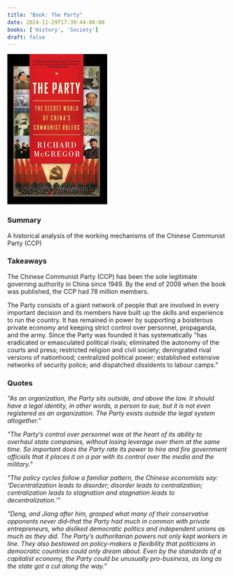 ```yaml
---
title: "Book: The Party"
date: 2024-11-29T17:39:44-08:00
books: ['History', 'Society']
draft: false
---
```


![The Party](img/book_cover_the_party.jpg)

### Summary

A historical analysis of the working mechanisms of the Chinese Communist Party (CCP)

### Takeaways

The Chinese Communist Party (CCP) has been the sole legitimate governing authority in China since 1949. By the end of 2009 when the book was published, the CCP had 78 million members.

The Party consists of a giant network of people that are involved in every important decision and its members have built up the skills and experience to run the country. It has remained in power by supporting a boisterous private economy and keeping strict control over personnel, propaganda, and the army. Since the Party was founded it has systematically "has eradicated or emasculated political rivals; eliminated the autonomy of the courts and press; restricted religion and civil society; deningrated rival versions of nationhood; centralized political power; established extensive networks of security police; and dispatched dissidents to labour camps."

### Quotes

*"As an organization, the Party sits outside, and above the law. It should have a legal identity, in other words, a person to sue, but it is not even registered as an organization. The Party exists outside the legal system altogether."*

*"The Party’s control over personnel was at the heart of its ability to overhaul state companies, without losing leverage over them at the same time. So important does the Party rate its power to hire and fire government officials that it places it on a par with its control over the media and the military."*

*"The policy cycles follow a familiar pattern, the Chinese economists say: ‘Decentralization leads to disorder; disorder leads to centralization; centralization leads to stagnation and stagnation leads to decentralization.’"*

*"Deng, and Jiang after him, grasped what many of their conservative opponents never did–that the Party had much in common with private entrepreneurs, who disliked democratic politics and independent unions as much as they did. The Party’s authoritarian powers not only kept workers in line. They also bestowed on policy-makers a flexibility that politicians in democratic countries could only dream about. Even by the standards of a capitalist economy, the Party could be unusually pro-business, as long as the state got a cut along the way."*

